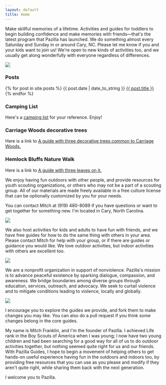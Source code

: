```yaml
---
layout: default
title: Home
---
```


<p>
Make skillful memories of a lifetime. Activities and guides for toddlers to begin
building confidence and make memories with friends&mdash;that's the latest program 
that Pazilla has launched. We do something almost every Saturday and Sunday in
or around Cary, NC. Please let me know if you and your kids want to join us! We're
open to new kinds of activities too, and we usually get along wonderfully with 
everyone regardless of differences.
</p>

<p><img src="/images/girl-outdoors-hemlock.jpg" /></p>

<h3>Posts</h3>
<p>
{% for post in site.posts %}
{{ post.date | date_to_string }} <a href="{{ post.url }}">{{ post.title }}</a><br>
{% endfor %}
</p>

<h3>Camping List</h3>
<p>Here's a <a href="camping.html">camping list</a> for your reference.
Enjoy!</p>

<h3>Carriage Woods decorative trees</h3>
<p>Here is a link to <a href="cw-nature.html">A guide with three decorative trees common to Carriage Woods.</a></p>

<h3>Hemlock Bluffs Nature Walk</h3>
<p>Here is a link to <a href="first-nature-walk.html">A guide with three leaves on it.</a></p>

<p>
We enjoy having fun outdoors with other people, and provide resources for youth scouting organizations,
or others who may not be a part of a scouting group.
All of our materials are made freely available in a free culture license
that can be optionally customized by you for your needs.
</p>

<p>You can contact Mitch at (919) 480-8089 if you have questions or want
to get together for something new. I'm located in Cary, North Carolina.
</p>


<p><img src="/images/fun-with-native-people.jpg"/></p>

<p>We also host activities for kids and adults to have fun with friends,
and we have free guides for how to do the same thing with others in your area.
Please contact Mitch for help with your group,
or if there are guides or guidance you would like. We love outdoor activities,
but indoor activities with others are excellent too.
</p>

<p><img src="/images/playing-at-bugfest.jpg"/></p>

<p>We are a nonprofit organization in support of nonviolence.
Pazilla's mission is to advance peaceful existence by sparking dialogue, compassion, and awareness.
We bridge boundaries among diverse groups through education, services, outreach, and advocacy.
We seek to curtail violence and to mitigate conditions leading to violence, locally and globally.
</p>

<p><img src="/images/kids-at-picnic-with-dominoes.jpg"/></p>

<p>I encourage you to explore the guides we provide,
and fork them to make changes you may like.
You can also do a pull request if you think some changes belong in the core guides.
</p>

<p>
My name is Mitch Franklin, and I'm the founder of Pazilla.
I achieved Life rank in the Boy Scouts of America when I was young;
I now have two young children and had been searching for a good way for all of us to do outdoor
activities together, but nothing seemed quite right for us and our friends.
With Pazilla Guides, I hope to begin a movement of helping others to get hands-on useful experience 
having fun in the outdoors and indoors too, 
by providing free resources that you can use as you please and modify if they aren't quite right,
while sharing them back with the next generation.
</p>

<p>
I welcome you to Pazilla.
</p>
